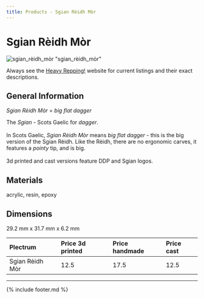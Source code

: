 ```yaml
---
title: Products - Sgian Rèidh Mòr
---
```


# Sgian Rèidh Mòr

![sgian_rèidh_mòr](../assets/img/sgian_rèidh_mòr.jpg) "sgian_rèidh_mòr"

Always see the [Heavy Repping!](https://www.heavyrepping.com) website for current listings and their exact descriptions.

## General Information
*Sgian Rèidh Mòr* = *big flat dagger*

The *Sgian* - Scots Gaelic for *dagger*.<br/><br/>In Scots Gaelic, *Sgian Rèidh Mòr* means *big flat dagger* - this is the big version of the Sgian Rèidh. Like the Rèidh, there are no ergonomic carves, it features a *pointy* tip, and is big.<br/><br/>3d printed and cast versions feature DDP and Sgian logos.

## Materials
acrylic, resin, epoxy

## Dimensions
29.2 mm x 31.7 mm x 6.2 mm

| **Plectrum**                                        | **Price 3d printed**   | **Price handmade**   | **Price cast**   |
|:----------------------------------------------------|:-----------------------|:---------------------|:-----------------|
| Sgian Rèidh Mòr                                          | 12.5               | 17.5             | 12.5         |

---

{% include footer.md %}